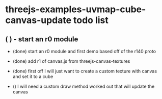 # threejs-examples-uvmap-cube-canvas-update todo list



## ( ) - start an r0 module
* (done) start an r0 module and first demo based off of the r140 proto
* (done) add r1 of canvas.js from threejs-canvas-textures
* (done) first off I will just want to create a custom texture with canvas and set it to a cube

* () I will need a custom draw method worked out that will update the canvas